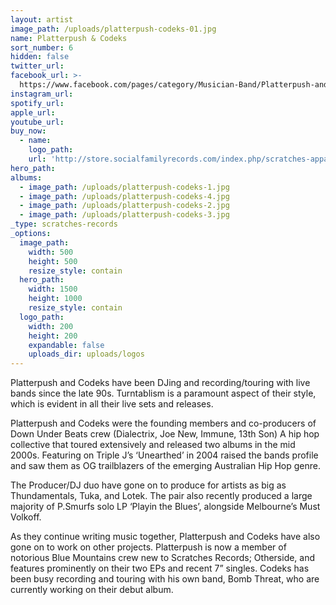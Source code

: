 ```yaml
---
layout: artist
image_path: /uploads/platterpush-codeks-01.jpg
name: Platterpush & Codeks
sort_number: 6
hidden: false
twitter_url:
facebook_url: >-
  https://www.facebook.com/pages/category/Musician-Band/Platterpush-and-Codeks-Down-Under-Beats-161716887177862/
instagram_url:
spotify_url:
apple_url:
youtube_url:
buy_now:
  - name:
    logo_path:
    url: 'http://store.socialfamilyrecords.com/index.php/scratches-apparel.html'
hero_path:
albums:
  - image_path: /uploads/platterpush-codeks-1.jpg
  - image_path: /uploads/platterpush-codeks-4.jpg
  - image_path: /uploads/platterpush-codeks-2.jpg
  - image_path: /uploads/platterpush-codeks-3.jpg
_type: scratches-records
_options:
  image_path:
    width: 500
    height: 500
    resize_style: contain
  hero_path:
    width: 1500
    height: 1000
    resize_style: contain
  logo_path:
    width: 200
    height: 200
    expandable: false
    uploads_dir: uploads/logos
---
```


Platterpush and Codeks have been DJing and recording/touring with live bands since the late 90s. Turntablism is a paramount aspect of their style, which is evident in all their live sets and releases.

Platterpush and Codeks were the founding members and co-producers of Down Under Beats crew (Dialectrix, Joe New, Immune, 13th Son) A hip hop collective that toured extensively and released two albums in the mid 2000s. Featuring on Triple J’s ‘Unearthed’ in 2004 raised the bands profile and saw them as OG trailblazers of the emerging Australian Hip Hop genre.

The Producer/DJ duo have gone on to produce for artists as big as Thundamentals, Tuka, and Lotek. The pair also recently produced a large majority of P.Smurfs solo LP ‘Playin the Blues’, alongside Melbourne’s Must Volkoff.

As they continue writing music together, Platterpush and Codeks have also gone on to work on other projects. Platterpush is now a member of notorious Blue Mountains crew new to Scratches Records; Otherside, and features prominently on their two EPs and recent 7” singles. Codeks has been busy recording and touring with his own band, Bomb Threat, who are currently working on their debut album.